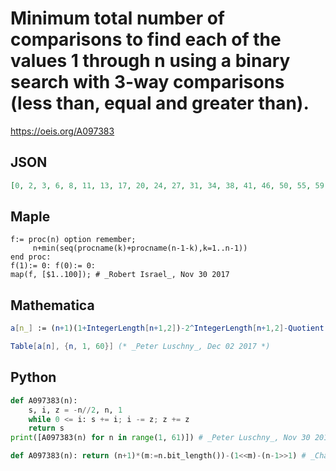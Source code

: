 # Minimum total number of comparisons to find each of the values 1 through n using a binary search with 3\-way comparisons \(less than, equal and greater than\)\.
https://oeis.org/A097383
## JSON
```JSON
[0, 2, 3, 6, 8, 11, 13, 17, 20, 24, 27, 31, 34, 38, 41, 46, 50, 55, 59, 64, 68, 73, 77, 82, 86, 91, 95, 100, 104, 109, 113, 119, 124, 130, 135, 141, 146, 152, 157, 163, 168, 174, 179, 185, 190, 196, 201, 207, 212, 218, 223, 229, 234, 240, 245, 251, 256, 262, 267, 273]
```
## Maple
```Maple
f:= proc(n) option remember;
     n+min(seq(procname(k)+procname(n-1-k),k=1..n-1))
end proc:
f(1):= 0: f(0):= 0:
map(f, [$1..100]); # _Robert Israel_, Nov 30 2017
```
## Mathematica
```Mathematica
a[n_] := (n+1)(1+IntegerLength[n+1,2])-2^IntegerLength[n+1,2]-Quotient[3n+1,2];
```
```Mathematica
Table[a[n], {n, 1, 60}] (* _Peter Luschny_, Dec 02 2017 *)
```
## Python
```Python
def A097383(n):
    s, i, z = -n//2, n, 1
    while 0 <= i: s += i; i -= z; z += z
    return s
print([A097383(n) for n in range(1, 61)]) # _Peter Luschny_, Nov 30 2017
```
```Python
def A097383(n): return (n+1)*(m:=n.bit_length())-(1<<m)-(n-1>>1) # _Chai Wah Wu_, Mar 29 2023
```
